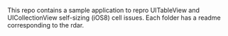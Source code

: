 This repo contains a sample application to repro UITableView and UICollectionView self-sizing (iOS8) cell issues. Each folder has a readme corresponding to the rdar. 